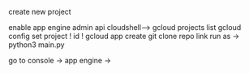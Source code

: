 create new project

enable app engine admin api
cloudshell-->
gcloud projects list
gcloud config set project ! id !
gcloud app create
git clone repo link
run as -> python3 main.py

go to console -> app engine ->
